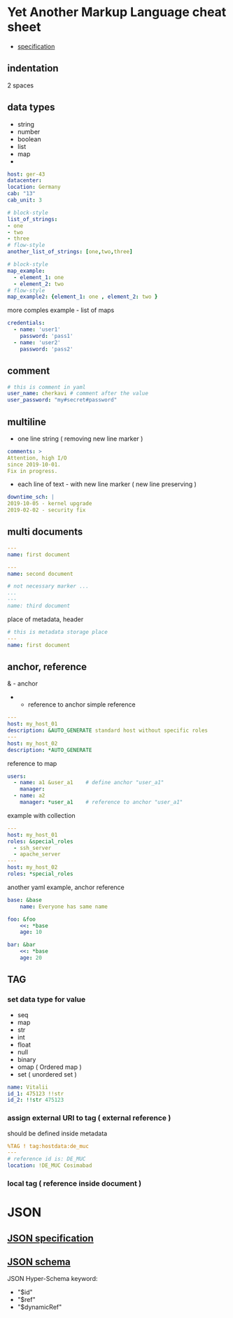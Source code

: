 # Yet Another Markup Language cheat sheet
* [specification](https://yaml.org/spec/1.2/spec.html)

## indentation
2 spaces

## data types
* string
* number
* boolean
* list
* map
* <empty value>
  
```yaml
host: ger-43
datacenter:
location: Germany
cab: "13"
cab_unit: 3

# block-style
list_of_strings:
- one
- two
- three
# flow-style
another_list_of_strings: [one,two,three]

# block-style
map_example:
  - element_1: one
  - element_2: two
# flow-style
map_example2: {element_1: one , element_2: two }
```
more comples example - list of maps
```yaml
credentials:
  - name: 'user1'
    password: 'pass1'
  - name: 'user2'
    password: 'pass2'
```


## comment
```yaml
# this is comment in yaml
user_name: cherkavi # comment after the value
user_password: "my#secret#password"
```


## multiline
* one line string ( removing new line marker )
```yaml
comments: >
Attention, high I/O
since 2019-10-01.
Fix in progress.
```

* each line of text - with new line marker ( new line preserving )
```yaml
downtime_sch: |
2019-10-05 - kernel upgrade
2019-02-02 - security fix
```

## multi documents
```yaml
---
name: first document

---
name: second document

# not necessary marker ...
...
---
name: third document
```
place of metadata, header
```yaml
# this is metadata storage place
---
name: first document
```

## anchor, reference  
& - anchor
* - reference to anchor
simple reference
```yaml
---
host: my_host_01
description: &AUTO_GENERATE standard host without specific roles
---
host: my_host_02
description: *AUTO_GENERATE
```
reference to map
```yaml
users:
  - name: a1 &user_a1    # define anchor "user_a1"
    manager:
  - name: a2
    manager: *user_a1    # reference to anchor "user_a1"
```
example with collection
```yaml
---
host: my_host_01
roles: &special_roles
  - ssh_server
  - apache_server
---
host: my_host_02
roles: *special_roles
```
another yaml example, anchor reference
```yaml
base: &base
    name: Everyone has same name

foo: &foo
    <<: *base
    age: 10

bar: &bar
    <<: *base
    age: 20  
```

## TAG
### set data type for value
* seq
* map
* str
* int
* float
* null
* binary
* omap ( Ordered map )
* set ( unordered set )
```yaml
name: Vitalii
id_1: 475123 !!str
id_2: !!str 475123 
```

### assign external URI to tag ( external reference )
should be defined inside metadata
```yaml
%TAG ! tag:hostdata:de_muc
---
# reference id is: DE_MUC
location: !DE_MUC Cosimabad   
```
### local tag ( reference inside document )

# JSON
## [JSON specification](https://json-schema.org/draft/2020-12/release-notes)
## [JSON schema](https://json-schema.org/draft/2020-12/json-schema-core)
JSON Hyper-Schema keyword: 
* "$id"
* "$ref"
* "$dynamicRef"

